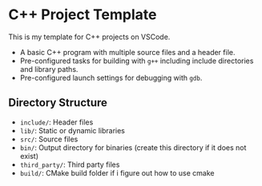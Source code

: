 # C++ Project Template

This is my template for C++ projects on VSCode.

- A basic C++ program with multiple source files and a header file.
- Pre-configured tasks for building with `g++` including include directories and library paths.
- Pre-configured launch settings for debugging with `gdb`.

## Directory Structure

- `include/`: Header files
- `lib/`: Static or dynamic libraries
- `src/`: Source files
- `bin/`: Output directory for binaries (create this directory if it does not exist)
- `third_party/`: Third party files
- `build/`: CMake build folder if i figure out how to use cmake
